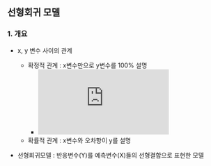## 선형회귀 모델

### 1. 개요
- x, y 변수 사이의 관계
    - 확정적 관계 : x변수만으로 y변수를 100% 설명
        - ![수식](https://latex.codecogs.com/gif.latex?Y%20%3D%20f%28x%29%20&plus;%20%5Cvarepsilon)
    - 확률적 관계 : x변수와 오차항이 y를 설명
        

    
- 선형회귀모델 : 반응변수(Y)를 예측변수(X)들의 선형결합으로 표현한 모델
